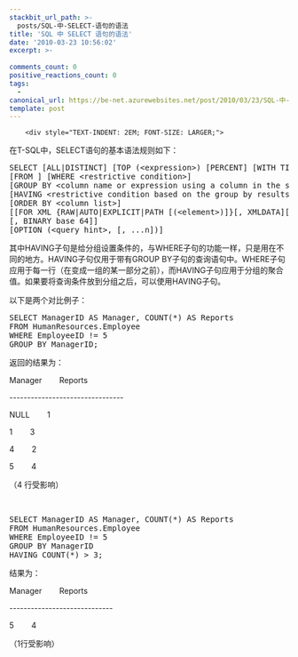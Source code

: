 ```yaml
---
stackbit_url_path: >-
  posts/SQL-中-SELECT-语句的语法
title: 'SQL 中 SELECT 语句的语法'
date: '2010-03-23 10:56:02'
excerpt: >-
  
comments_count: 0
positive_reactions_count: 0
tags: 
  - 
canonical_url: https://be-net.azurewebsites.net/post/2010/03/23/SQL-中-SELECT-语句的语法
template: post
---
```


        <div style="TEXT-INDENT: 2EM; FONT-SIZE: LARGER;">
<p>在T-SQL中，SELECT语句的基本语法规则如下：</p>
<div style="text-indent: 0;">
<pre class="brush: sql">SELECT [ALL|DISTINCT] [TOP (&lt;expression&gt;) [PERCENT] [WITH TIES]] &lt;column list&gt; 
[FROM ] [WHERE &lt;restrictive condition&gt;] 
[GROUP BY &lt;column name or expression using a column in the select list&gt;] 
[HAVING &lt;restrictive condition based on the group by results&gt;] 
[ORDER BY &lt;column list&gt;] 
[[FOR XML {RAW|AUTO|EXPLICIT|PATH [(&lt;element&gt;)]}[, XMLDATA][, ELEMENTS] 
[, BINARY base 64]] 
[OPTION (&lt;query hint&gt;, [, ...n])] 
</pre>
</div>
<p>其中HAVING子句是给分组设置条件的，与WHERE子句的功能一样，只是用在不同的地方。HAVING子句仅用于带有GROUP BY子句的查询语句中。WHERE子句应用于每一行（在变成一组的某一部分之前），而HAVING子句应用于分组的聚合值。如果要将查询条件放到分组之后，可以使用HAVING子句。</p>
<p>以下是两个对比例子：</p>
<div style="text-indent: 0;">
<pre class="brush: sql">SELECT ManagerID AS Manager, COUNT(*) AS Reports
FROM HumanResources.Employee
WHERE EmployeeID != 5
GROUP BY ManagerID;
</pre>
</div>
<p>返回的结果为：</p>
<p>Manager&nbsp;&nbsp; &nbsp; &nbsp; &nbsp;Reports</p>
<p>--------------------------------</p>
<p>NULL&nbsp;&nbsp; &nbsp; &nbsp; &nbsp;1</p>
<p>1&nbsp;&nbsp; &nbsp; &nbsp; &nbsp;3</p>
<p>4&nbsp;&nbsp; &nbsp; &nbsp; &nbsp;2</p>
<p>5&nbsp;&nbsp; &nbsp; &nbsp; &nbsp;4</p>
<p>（4 行受影响）</p>
<p>&nbsp;</p>
<div style="text-indent: 0;">
<pre class="brush: sql">SELECT ManagerID AS Manager, COUNT(*) AS Reports
FROM HumanResources.Employee
WHERE EmployeeID != 5
GROUP BY ManagerID
HAVING COUNT(*) &gt; 3;
</pre>
</div>
<p>结果为：</p>
<p>Manager&nbsp;&nbsp; &nbsp; &nbsp; &nbsp;Reports</p>
<p>-----------------------------</p>
<p>5&nbsp;&nbsp; &nbsp; &nbsp; &nbsp;4</p>
<p>（1行受影响）</p>
</div>
      